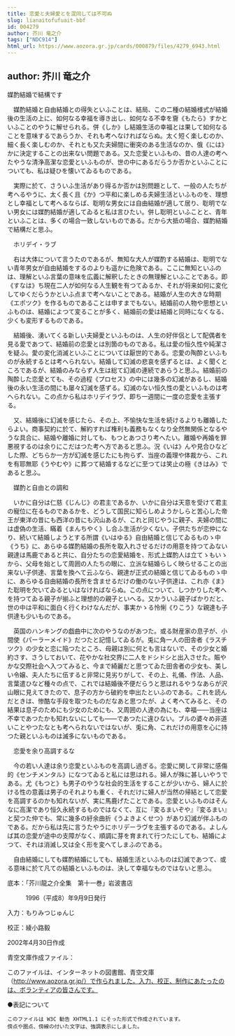 ```yaml
---
title: 恋愛と夫婦愛とを混同しては不可ぬ
slug: lianaitofufuait-bbf
id: 004279
author: 芥川 竜之介
tags: ["NDC914"]
html_url: https://www.aozora.gr.jp/cards/000879/files/4279_6943.html
---
```


## author: 芥川 竜之介

媒酌結婚で結構です



　媒酌結婚と自由結婚との得失といふことは、結局、この二種の結婚様式が結婚後の生活の上に、如何なる幸福を導き出し、如何なる不幸を齎《もたら》すかといふことのやうに解せられる。併《しか》し結婚生活の幸福とは果して如何なることを意味するであらうか、それも考へなければならぬ。太く短く楽しむのか、細く長く楽しむのか、それとも又た夫婦間に衝突のある生活なのか、俄《には》かに決定することの出来ない問題である。又た恋愛といふもの、昔の人達の考へたやうな清浄高潔な恋愛といふものが、世の中にあるだらうか否かといふことについても、私は疑ひを懐いてゐるものである。

　実際に於て、さういふ生活があり得るか否かは別問題として、一般の人たちが考へるやうに、太く長く且《か》つ平和に楽しめる夫婦生活といふものを、理想とし幸福として考へるならば、聡明な男女には自由結婚が適して居り、聡明でない男女には媒酌結婚が適してゐると私は言ひたい。併し聡明といふことと、青年といふことは、多くの場合一致しないものである。だから大抵の場合、媒酌結婚で結構だと思ふ。



　ホリデイ・ラブ



　右は大体について言うたのであるが、無知な大人が媒酌する結婚は、聡明でない青年男女が自由結婚をするのよりも遥かに危険である。ここに無知といふのは、理解といふ言葉の意味を広義に解釈したときの無理解といふことである。即《すなは》ち現在二人が如何なる人生観を有つてゐるか、それが将来如何に変化してゆくだらうかといふ点まで考へないことである。結婚が人生の大きな時期《エポツク》を作るものであることは申すまでもない。結婚前の人物や思想といふものは、結婚によつて変ることが多く、結婚前の愛は結婚と同時になくなる、少くも変形するものである。

　結婚後、湧いてくる新しい夫婦愛といふものは、人生の好伴侶として配偶者を見る愛であつて、結婚前の恋愛とは別箇のものである。私は愛の恒久性や純潔さを疑ふ。愛の変化消滅といふことについては厭世的である。恋愛の陶酔といふものが永続するとは考へられない。結婚して幻滅の悲哀を感ずるとは、よく聞くところであるが、結婚のみならず人生は総て幻滅の連続であらうと思ふ。結婚前の陶酔した恋愛とても、その過程《プロセス》の中には幾多の幻滅があるし、結婚後の永い生活の間にも屡々幻滅を感ずる。幻滅のない恒久性の愛といふものは考へられない。この点から私はホリデイラヴ、即ち一週間に一度の恋愛を主張する。

　又、結婚後に幻滅を感じたら、その上、不愉快な生活を続けるよりも離婚したらよい。商事契約に於て、解約すれば権利も義務もなくなり全然無関係となるやうな具合に、結婚や離婚に対しても、もつとあつさり考へたい。離婚や再婚を罪悪視するのは余りにこだはつた考へ方であると思ふ。況《いは》んや見合ひなどした際、どちらか一方が幻滅を感じたにも拘らず、当座の義理や体裁から、これを有耶無耶《うやむや》に葬つて結婚するなどに至つては笑止の極《きはみ》であると思ふ。



　媒酌と自由との調和



　いかに自分は仁慈《じんじ》の君主であるか、いかに自分は天意を受けて君主の寵位に在るものであるかを、どうして国民に知らしめようかしらと苦心した帝王が東洋の昔にも西洋の昔にも沢山あるが、これと同じやうに親子、夫婦の間には虚偽の生活、瞞着《まんちやく》し合ふ生活が少くない。子供たちが恋仲になり、続いて結婚しようとする所謂《いはゆる》自由結婚と信じてゐるものゝ中《うち》に、あらゆる媒酌結婚の長所を取入れさせるだけの用意を持つてゐない親達は馬鹿であると共に、自分たちの恋愛結婚を、形式上媒酌人は立てゝもいゝから、父母を始として周囲の人たちの眼に、立派な結婚らしく映らせることの出来ない子供達、言葉を換へて云ふなら、親達が正式の結婚と信じてゐるものゝ中に、あらゆる自由結婚の長所を含ませるだけの働のない子供達は、これ亦《ま》た聡明を欠いてゐるといはなければならぬ。この点について、しつかりした考へを持つてゐる親子が揃ふと理想的の親子といへる。又かういふ親子ばかりだと、世の中は平和に面白く行くわけなんだが、事実かゝる怜悧《りこう》な親達も子供達も少いものである。

　英国のハンキングの戯曲中に次のやうなのがあつた。或る財産家の息子が、小間使《パーラーメイド》だつたと記憶してゐるが。兎に角一人の田舎者《ラスチツク》の少女と恋に陥つたところ、母親は別に何とも言はないで、その少女と婚約さす、さうしておいて、花やかな社交界に二人をドシドシと出入させた。賑やかな交際社会へ入つてみると、今まで綺麗だと思つてゐた田舎者の少女も、美しい令嬢、夫人たちに伍すると非常に見劣りがして、その上、礼儀、作法、人品、言葉遣ひなど種々の点で、これでは結婚後不便だらうと思はれるやうなあらが沢山眼に見えてきたので、息子の方から破約を申出たといふのである。これを読んだときは、惨酷な手段を取つたものだなあと思つたが、よく考へてみると、その結果は息子のためにも少女のためにも、又周囲の人達の為にも、幸福――当座は不幸であつたかも知れないにしても――であつたに違ひない。ブルの婆々め非道いことやつたなとも考へられないではないが、兎に角、これだけの用意を心に持つた親といふものは滅多にないものである。



　恋愛を余り高調するな



　今の若い人達は余り恋愛といふものを高調し過ぎる。恋愛に関して非常に感傷的《センチメンタル》になつてゐると私には思はれる。婦人が殊に甚しいやうである。尤《もつと》も男子のやうな社会的生活をすることが少いから、婦人に於ける性の意義は男子のそれよりも重く、それだけに婦人が当然の帰結として恋愛を高調するのかも知れないが、実に馬鹿げたことである。恋愛といふものはそんなに高潔であり恒久永続するものではなくて、互に『変るまいぞや』『変るまい』と契つた仲でも、常に幾多の紆余曲折《うよきよくせつ》があり幻滅が伴ふものである。だから私は先に言うたやうにホリデーラヴを主張するのである。よしんば其の恋愛が途中の支障がなく、順調に芽を育まれて行つたにしても、結婚によつて、それは消滅し又は全く形を変へてしまふのである。

　自由結婚にしても媒酌結婚にしても、結婚生活といふものは幻滅であつて、或る意味に於て凡ての結婚といふものは、決して幸福なものではないと思ふ。













底本：「芥川龍之介全集　第十一巻」岩波書店


　　　1996（平成8）年9月9日発行

入力：もりみつじゅんじ

校正：綾小路毅

2002年4月30日作成

青空文庫作成ファイル：

このファイルは、インターネットの図書館、青空文庫（http://www.aozora.gr.jp/）で作られました。入力、校正、制作にあたったのは、ボランティアの皆さんです。











●表記について


	このファイルは W3C 勧告 XHTML1.1 にそった形式で作成されています。
	傍点や圏点、傍線の付いた文字は、強調表示にしました。